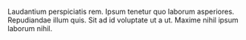 Laudantium perspiciatis rem. Ipsum tenetur quo laborum asperiores. Repudiandae illum quis. Sit ad id voluptate ut a ut. Maxime nihil ipsum laborum nihil.